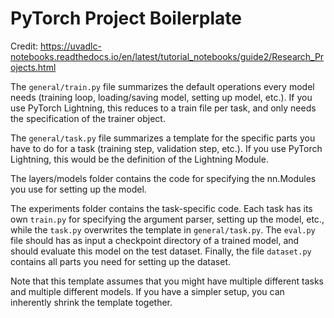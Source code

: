 # PyTorch Project Boilerplate
Credit: https://uvadlc-notebooks.readthedocs.io/en/latest/tutorial_notebooks/guide2/Research_Projects.html


The `general/train.py` file summarizes the default operations every model needs (training loop, loading/saving model, setting up model, etc.). If you use PyTorch Lightning, this reduces to a train file per task, and only needs the specification of the trainer object.

The `general/task.py` file summarizes a template for the specific parts you have to do for a task (training step, validation step, etc.). If you use PyTorch Lightning, this would be the definition of the Lightning Module.

The layers/models folder contains the code for specifying the nn.Modules you use for setting up the model.

The experiments folder contains the task-specific code. Each task has its own `train.py` for specifying the argument parser, setting up the model, etc., while the `task.py` overwrites the template in `general/task.py`. The `eval.py` file should has as input a checkpoint directory of a trained model, and should evaluate this model on the test dataset. Finally, the file `dataset.py` contains all parts you need for setting up the dataset.

Note that this template assumes that you might have multiple different tasks and multiple different models. If you have a simpler setup, you can inherently shrink the template together.